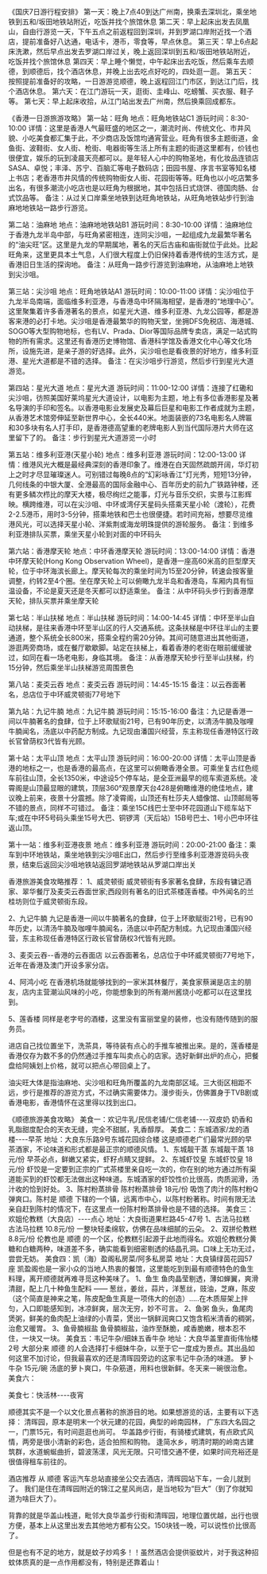 《国庆7日游行程安排》
第一天：晚上7点40到达广州南，换乘去深圳北，乘坐地铁到五和/坂田地铁站附近，吃饭并找个旅馆休息
第二天：早上起床出发去凤凰山，自由行游览一天，下午五点之前返程回到深圳，并到罗湖口岸附近找一个酒店，提前准备好八达通，电话卡，港币，零食等，早点休息。
第三天：早上6点起床洗漱，然后早点出发去罗湖口岸过关，晚上返回深圳到五和/坂田地铁站附近，吃饭并找个旅馆休息
第四天：早上睡个懒觉，中午起床出去吃饭，然后乘车去顺德，到顺德后，找个酒店休息，并晚上出去吃点好吃的，四处逛一逛。
第五天：按照提前准备好的攻略，一日游游览顺德，晚上返程回江门市区，到达江门后，找个酒店休息。
第六天：在江门游玩一天，逛街、圭峰山、吃螃蟹、买衣服、鞋子等。
第七天：早上起床收拾，从江门站出发去广州南，然后换乘回成都东。

《香港一日游旅游攻略》
第一站：旺角
地点：旺角地铁站C1
游玩时间：8:30-10:00
详情：这里是香港人气最旺盛的地区之一，潮流时尚、传统文化、市井风貌、小吃美食都汇集于此，不少商店及饭馆均通宵营业。旺角有很多主题街道，金鱼街、波鞋街、女人街、枪街、电器街等生活上所有主题的街道这里都有，价钱也很便宜，娱乐的玩到凌晨天亮都可以。是年轻人心中的购物圣地，有化妆品连锁店SASA、卓悦；丰泽、苏宁、百脑汇等电子数码店；田园书屋、序言书室等知名楼上书店；老香港市井风情的传统购物街女人街、花园街等等。旺角也以小吃店繁多出名，有很多潮流小吃店也是以旺角为根据地，其中包括日式烧饼、德国肉肠、台式饮品等。
备注：从过关口岸乘坐地铁到达旺角地铁站，从旺角地铁站步行到油麻地地铁站一路步行游览。

第二站：油麻地
地点：油麻地地铁站B1
游玩时间：8:30-10:00
详情：油麻地位于香港九龙半岛中部，与旺角紧密相连，连同尖沙咀，一起组成九龙最繁华著名的“油尖旺”区。这里是九龙的早期属地，著名的天后古庙和庙街就位于此处。比起旺角来，这里更具本土气息，人们很大程度上仍旧保持着香港传统的生活方式，是香港旧日生活的探询地。
备注：从旺角一路步行游览到油麻地，从油麻地上地铁到尖沙咀。

第三站：尖沙咀
地点：旺角地铁站A1
游玩时间：10:00-11:00
详情：尖沙咀位于九龙半岛南端，面临维多利亚港，与香港岛中环隔海相望，是香港的“地理中心”。这里聚集着许多香港著名的景点，如星光大道、维多利亚港、九龙公园等，都是游客来港的必打卡地。尖沙咀是香港最繁华的购物天堂，坐拥DFS免税店、海港城、SOGO等大型购物地标，也有LV、Prada、Dior等国际品牌专卖店，满足一站式购物的所有需求。这里还有香港历史博物馆、香港科学馆及香港文化中心等文化场所，设施先进，是亲子游的好选择。此外，尖沙咀也是看夜景的好地方，维多利亚港、星光大道都是不错的选择。
备注：在尖沙咀步行游览，然后步行到星光大道游览。

第四站：星光大道
地点：星光大道
游玩时间：11:00-12:00
详情：连接了红磡和尖沙咀，彷照美国好莱坞星光大道设计，以电影为主题，地上有多位香港影星及著名导演的手印和签名。以香港电影业发展史及幕后巨星和电影工作者成就为主题，从香港艺术馆旁伸延至新世界中心，全长440米。地面装嵌的73名电影名人牌匾和30多块有名人打手印，是香港德高望重的老牌电影人到当代国际港片大师在这里留下了的。
备注：步行到星光大道游览一小时

第五站：维多利亚港(天星小轮)
地点：维多利亚港
游玩时间：12:00-13:00
详情：维港风光大概是最经典深刻的香港印象了。维港在白天固然疏朗开阔，华灯初上之时才尽显璀璨迷人。可别错过每晚8点的“幻彩咏香江”灯光秀，短短13分钟，几何线条的中银大厦、全港最高的国际金融中心、百年历史的前九广铁路钟楼，还有更多鳞次栉比的摩天大楼，极尽绚烂之能事，灯光与音乐交织，实景与江影辉映。横跨维港，可以在尖沙咀、中环或湾仔天星码头搭乘天星小轮（渡轮），花费2-2.5港币，用时3-5分钟，搭乘地铁和巴士也很便捷。若时间充裕，想要尽览维港风光，可以选择天星小轮、洋紫荆或海龙明珠提供的游轮服务。
备注：到维多利亚港排队买票，乘坐天星小轮到对面的中环码头

第六站：香港摩天轮
地点：中环香港摩天轮
游玩时间：13:00-14:00
详情：香港中环摩天轮(Hong Kong Observation Wheel)，是香港一座高60米高的巨型摩天轮，位于中环海滨长廊上。摩天轮每次的乘坐时间为15至20分钟，转速会按客量调整，约转2至4个圈。坐在摩天轮上可以俯瞰九龙半岛和香港岛，车厢内具有恒温设备，不论是夏天还是冬天都可以舒适乘坐。
备注：从中环码头步行到香港摩天轮，排队买票并乘坐摩天轮

第七站：半山扶梯
地点：半山扶梯
游玩时间：14:00-14:45
详情：中环至半山自动扶梯，是往来香港中环至半山区的行人交通系统。这条扶梯是中环往半山的主要通道，整个系统全长800米，搭乘全程约需20分钟。其间可随意进出其他街道，游逛两旁商场，或在餐厅歇歇脚。站定在扶梯上，看着香港的老街在眼前缓缓驶过，如同在看一场老电影，身临其境。
备注：从香港摩天轮步行至半山扶梯，约15分钟，然后乘坐半山扶梯游览周围景色

第八站：麦奀云吞
地点：麦奀云吞
游玩时间：14:45-15:15
备注：以云吞面著名，总店位于中环威灵顿街77号地下

第九站：九记牛腩
地点：九记牛腩
游玩时间：15:15-16:00
备注：九记是香港一间以牛腩著名的食肆，位于上环歌赋街21号，已有90年历史，以清汤牛腩及咖哩牛腩闻名，汤底以中药配方制成。九记现由潘国兴经营，东主称现任香港特区行政长官曾荫权3代皆有光顾。

第十站：太平山顶
地点：太平山顶
游玩时间：16:00-20:00
详情：太平山顶是香港的地标之一，也是香港的最高点，在这里可以俯瞰香港全景。可乘坐复古红色缆车前往山顶，全长1350米，中途设5个停车站，是全亚洲最早的缆车索道系统。凌霄阁是山顶最显眼的建筑，顶层360°观景摩天台428是俯瞰维港的绝佳地点，建议晚上前来，夜景十分震撼。除了凌霄阁，山顶还有杜莎夫人蜡像馆、山顶邮局等不错的景点，同样不可错过。
备注：乘坐15C线巴士至中环花园道山下缆车站下车;或在中环5号码头乘坐15号大巴、铜锣湾（天后站）15B号巴士、1号小巴中环往返山顶。

第十一站：维多利亚港夜景
地点：维多利亚港
游玩时间：20:00-21:00
备注：乘车到中环地铁站，乘坐地铁到尖沙咀E出口，然后步行至维多利亚港游览码头夜景，结束后返回尖沙咀地铁站返回罗湖地铁站从罗湖口岸出关


香港旅游美食攻略推荐：
1、威灵顿街
威灵顿街有多家著名食肆，东段有镛记酒家、翠华餐厅及麦奀云吞面世家;西段则有著名的旧式茶楼莲香楼。中外闻名的兰桂坊则位于威灵顿街东段。

2、九记牛腩
九记是香港一间以牛腩著名的食肆，位于上环歌赋街21号，已有90年历史，以清汤牛腩及咖哩牛腩闻名，汤底以中药配方制成。九记现由潘国兴经营，东主称现任香港特区行政长官曾荫权3代皆有光顾。

3、麦奀云吞--香港的云吞面店
以云吞面著名，总店位于中环威灵顿街77号地下，近年在香港及澳门开设多家分店。

4、阿鸿小吃
在香港机场就能够找到的一家米其林餐厅，美食家蔡澜是店主的朋友，店内主营潮汕风味的小吃，你能想象到的所有潮州酱烧小吃都可以在这里找到。

5、莲香楼
同样是老字号的酒楼，这里没有富丽堂皇的装修，也没有随传随到的服务员。

进店自己找位置坐下，洗茶具，等待装有点心的手推车被推出来。是的，莲香楼是香港仅存为数不多的仍然通过手推车叫卖点心的店家。选好新鲜出炉的点心，把餐盘给阿姨划上价格，就可以把点心带回桌上了。

油尖旺大体是指油麻地、尖沙咀和旺角所覆盖的九龙南部区域。三大街区相距不远，步行是推荐的游览方式，不过确实需要体力。漫步街头，仿佛置身于TVB剧或香港电影，香港情怀在这里得以找到出口。


《顺德旅游美食攻略》
美食一：欢记牛乳/民信老铺/仁信老铺----双皮奶
奶香和乳脂甜度配合的天衣无缝，完全不甜腻，乳香醇厚。
美食二：东城酒家/龙的酒楼----早茶
地址：大良东乐路9号东城花园综合楼
这是顺德老广们最常光顾的早茶酒家，不论味道和形式都是最正宗的顺德风情。
1、东城靓干蒸
东城靓干蒸 18元/份
早茶必点，鲜嫩又紧实，虾籽点睛又提鲜。
2、东城虾饺皇
东城虾饺皇 18元/份
虾饺是一定要到正宗的广式茶楼里亲自吃一次的，你在别的地方通过所有渠道能买到的虾饺都无法做出这种味道。东城酒家的虾饺性价比很高，肉质润滑，汤汁收的恰到好处。
3、陈村粉蒸排骨
陈村粉蒸排骨 18元/份
吸饱了肉汁的陈村粉Q弹爽口。陈村是 顺德 下辖的一个镇，远离市中心，以陈村粉著称。时间有限无法亲自赶到陈村的情况下，在这里点一份陈村粉蒸排骨也是不错的选择。
美食三：欢姐伦教糕（大良店）----点心
地址：大良街道果栏路45-47号
1、古法马拉糕
古法马拉糕 10.8元/份
一整块轻柔绵软，仿佛在品味细腻的云朵。
2、双拼伦教糕 8.8元/份
伦教也是 顺德 的一个区，伦教糕引起源于此地而得名。欢姐伦教糕分黄糖和白糖两种，味道差不多，确实能看到细密剔透的结晶孔洞。口味上无功无过，尝尝无妨。
美食四：凯（海）盈阁私房菜/阿多私房菜
地址：大良镇绿茵花园57座
凯盈阁也是一家小众的当地人热衷的餐馆，这里能吃到到最有顺德特色的鱼生料理，离开顺德就再难寻觅这种美味了。
1、鱼生
鱼肉晶莹剔透，薄如蝉翼，爽滑清甜，配上几十种鱼生配料 —— 葱丝，姜丝，蒜片，洋葱丝，豉油，芝麻，陈皮（这个简直是神来之笔，陈皮配鱼生真是一项伟大的创造）.....在木质屉架上拌匀，入口即能感知到，冰凉鲜爽，层次无穷，妙不可言。
2、鱼粥
鱼头，鱼尾肉煲粥，鲜美的鱼肉配上油绿的小青菜，煲出一锅鲜润爽口又饱含稻米清香的稠粥，治愈又暖胃。
3、鱼骨腩椒盐
鱼骨腩椒盐，油炸至酥脆，咸香脆嫩，根本忍不住，一块又一块。
美食五：韦记牛杂/细妹五香牛杂
地址：大良华盖里直街伟怡楼2号
大部分来 顺德 的人会选择打卡细妹牛杂，以至于它一度成为景点。其出品如何这里不加讨论，但我最喜欢的还是清晖园旁边的这家韦记牛杂汤的味道。
萝卜牛杂 15元/碗
汤底的萝卜爽口，牛杂筋道，用料也很新鲜。冬天来一碗很治愈。
美食六：

美食七：快活林----夜宵

顺德其实不是一个以文化景点著称的旅游目的地。如果想游览的话，主要有以下选择：
清晖园，原本是明末一个状元建的花园，典型的岭南园林， 广东四大名园之一，门票15元，有时间逛逛也尚可。
华盖路步行街，有骑楼式建筑，有点欧式风情，两旁是很小清新的彩色，适合拍照和购物。
逢简水乡，明清时期的岭南古建筑群，水道蜿蜒曲折，碧波荡漾，风光无限。只可惜交通不便，如果时间充裕还是很值得租车前往的。

酒店推荐
从 顺德 客运汽车总站直接坐公交去酒店，清晖园站下车，一会儿就到了。
我们是住在清晖园附近的锦江之星风尚店，是当地较为“巨大”（到了你就知道为啥巨大了）。

背靠的就是华盖山栈道，毗邻大良华盖步行街和清晖园，地理位置优越，出行也很方便，基本上从这里出发去其他地方都有公交。150块钱一晚，可以说性价比很高了。

但是也有不足的地方，就是蚊子炒鸡多！！虽然酒店会提供驱蚊片，对于我这种招蚊体质真的是一点作用都没有，特别是还靠着山！













